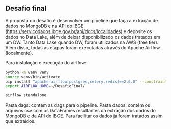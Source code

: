 ##  Desafio final

A proposta do desafio é desenvolver um pipeline que faça a extração de dados no MongoDB e na API do IBGE (https://servicodados.ibge.gov.br/api/docs/localidades) e deposite os dados no Data Lake, além de deixar disponibilizado os dados tratados em um DW. Tanto Data Lake quando DW, foram utilizados na AWS (free tier). Além disso, todas as etapas foram executadas através do Apache Airflow (localmente).

Para instalação e execução do airflow:

```sh
python -m venv venv
source venv/bin/activate
pip install "apache-airflow[postgres,celery,redis]==2.6.0" --constraint "https://raw.githubusercontent.com/apache/airflow/constraints-2.6.0/constraints-3.10.txt"
export AIRFLOW_HOME=~/DesafioFinal/

airflow standalone
```

Pasta dags: contém as dags para o pipeline.
Pasta dados: contém os arquivos csv com os DataFrames resultantes da extração dos dados do MongoDB e da API do IBGE. Para facilitar os dados já foram tratados assim que extraídos.